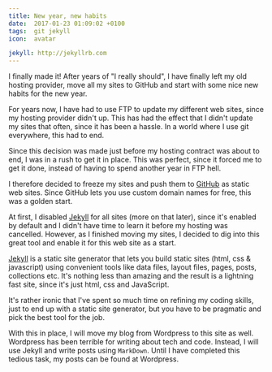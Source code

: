 ```yaml
---
title: New year, new habits
date:  2017-01-23 01:09:02 +0100
tags:  git jekyll
icon:  avatar

jekyll: http://jekyllrb.com
---
```


I finally made it! After years of "I really should", I have finally left my old hosting provider, move all my sites to GitHub and start with some nice new habits for the new year.

For years now, I have had to use FTP to update my different web sites, since my hosting provider didn't up. This has had the effect that I didn't update my sites that often, since it has been a hassle. In a world where I use git everywhere, this had to end.

Since this decision was made just before my hosting contract was about to end, I was in a rush to get it in place. This was perfect, since it forced me to get it done, instead of having to spend another year in FTP hell. 

I therefore decided to freeze my sites and push them to [GitHub](http://github.com) as static web sites. Since GitHub lets you use custom domain names for free, this was a golden start.

At first, I disabled [Jekyll]({{page.jekyll}}) for all sites (more on that later), since it's enabled by default and I didn't have time to learn it before my hosting was cancelled. However, as I finished moving my sites, I decided to dig into this great tool and enable it for this web site as a start.

[Jekyll]({{page.jekyll}}) is a static site generator that lets you build static sites (html, css & javascript) using convenient tools like data files, layout files, pages, posts, collections etc. It's nothing less than amazing and the result is a lightning fast site, since it's just html, css and JavaScript.

It's rather ironic that I've spent so much time on refining my coding skills, just to end up with a static site generator, but you have to be pragmatic and pick the best tool for the job.

With this in place, I will move my blog from Wordpress to this site as well. Wordpress has been terrible for writing about tech and code. Instead, I will use Jekyll and write posts using `MarkDown`. Until I have completed this tedious task, my posts can be found at Wordpress.